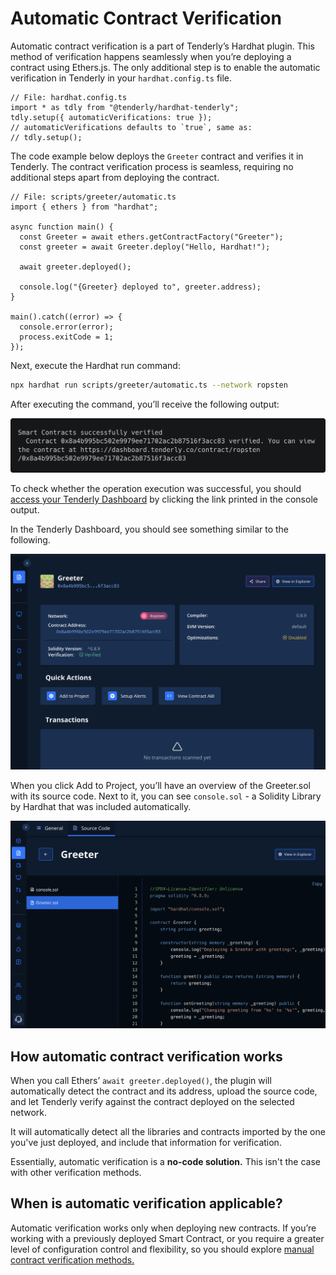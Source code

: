 # Automatic Contract Verification

Automatic contract verification is a part of Tenderly’s Hardhat plugin. This method of verification happens seamlessly when you’re deploying a contract using Ethers.js. The only additional step is to enable the automatic verification in Tenderly in your `hardhat.config.ts` file.

```tsx
// File: hardhat.config.ts
import * as tdly from "@tenderly/hardhat-tenderly";
tdly.setup({ automaticVerifications: true });
// automaticVerifications defaults to `true`, same as:
// tdly.setup();
```

The code example below deploys the `Greeter` contract and verifies it in Tenderly. The contract verification process is seamless, requiring no additional steps apart from deploying the contract.

```tsx
// File: scripts/greeter/automatic.ts
import { ethers } from "hardhat";

async function main() {
  const Greeter = await ethers.getContractFactory("Greeter");
  const greeter = await Greeter.deploy("Hello, Hardhat!");

  await greeter.deployed();

  console.log("{Greeter} deployed to", greeter.address);
}

main().catch((error) => {
  console.error(error);
  process.exitCode = 1;
});
```

Next, execute the Hardhat run command:

```bash
npx hardhat run scripts/greeter/automatic.ts --network ropsten
```

After executing the command, you’ll receive the following output:

![Output of npx hardhat run scripts/greeter/automatic.ts --network ropsten](<../../../.gitbook/assets/automatic terminal>)

To check whether the operation execution was successful, you should [access your Tenderly Dashboard](https://dashboard.tenderly.co/) by clicking the link printed in the console output.

In the Tenderly Dashboard, you should see something similar to the following.&#x20;

![Verified contract in Tenderly Dashboard](<../../../.gitbook/assets/automatic dashboard contract>)

When you click Add to Project, you’ll have an overview of the Greeter.sol with its source code. Next to it, you can see `console.sol` - a Solidity Library by Hardhat that was included automatically.

![Source code of the verified Contract added to a project](<../../../.gitbook/assets/image (5) (1).png>)

## How automatic contract verification works

When you call Ethers’ `await greeter.deployed()`, the plugin will automatically detect the contract and its address, upload the source code, and let Tenderly verify against the contract deployed on the selected network.&#x20;

It will automatically detect all the libraries and contracts imported by the one you've just deployed, and include that information for verification.&#x20;

Essentially, automatic verification is a **no-code solution.**  This isn't the case with other verification methods.

## When is automatic verification applicable?

Automatic verification works only when deploying new contracts. If you’re working with a previously deployed Smart Contract, or you require a greater level of configuration control and flexibility, so you should explore [manual contract verification methods.](https://docs.tenderly.co/monitoring/contract-verification/verifying-contracts-using-the-tenderly-hardhat-plugin/manual-contract-verification)
